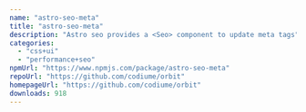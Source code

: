 ```yaml
---
name: "astro-seo-meta"
title: "astro-seo-meta"
description: "Astro seo provides a <Seo> component to update meta tags"
categories:
  - "css+ui"
  - "performance+seo"
npmUrl: "https://www.npmjs.com/package/astro-seo-meta"
repoUrl: "https://github.com/codiume/orbit"
homepageUrl: "https://github.com/codiume/orbit"
downloads: 918
---
```

